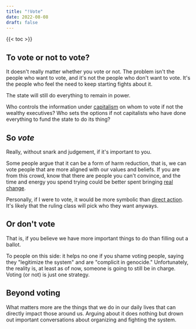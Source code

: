 ```yaml
---
title: "!Vote"
date: 2022-08-08
draft: false
---
```


{{< toc >}}

## To vote or not to vote?

It doesn't really matter whether you vote or not.
The problem isn't the people who want to vote, and it's not the people
who don't want to vote. It's the people who feel the need to keep
starting fights about it.

The state will still do everything to remain in power.

Who controls the information under [capitalism](/capitalism) on whom to
vote if not the wealthy executives? Who sets the options if not
capitalists who have done everything to fund the state to do its thing?

## So *vote*

Really, without snark and judgement, if it's important to you.

Some people argue that it can be a
form of harm reduction, that is, we can vote people that are more
aligned with our values and beliefs. If you are from this crowd, know
that there are people you can't convince, and the time and energy you
spend trying could be better spent bringing [real change](/revolution).

Personally, if I were to vote, it would be more symbolic than
[direct action](/direct-action).
It's likely that the ruling class will pick who
they want anyways.

## Or don't vote

That is, if you believe we have more important things to do than
filling out a ballot.

To people on this side: it helps no one if
you shame voting people, saying they "legitimize the system" and are
"complicit in genocide." Unfortunately, the reality is, at least as of
now, someone is going to still be in charge. Voting (or not) is just one
strategy.

## Beyond voting

What matters more are the things that we do in our daily lives that can
directly impact those around us. Arguing about it does nothing but drown
out important conversations about organizing and fighting the system.
